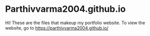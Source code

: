 # Parthivvarma2004.github.io

Hi! These are the files that makeup my portfolio website. To view the website, go to https://parthivvarma2004.github.io/ 
